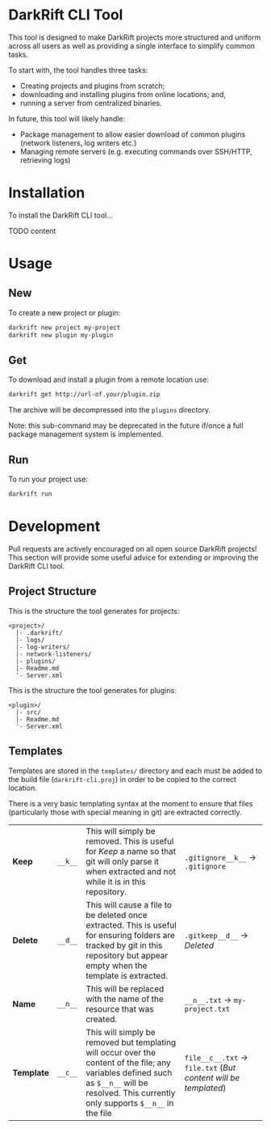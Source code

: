 # DarkRift CLI Tool
This tool is designed to make DarkRift projects more structured and uniform across all users as well as providing a single interface to simplify common tasks.

To start with, the tool handles three tasks:
- Creating projects and plugins from scratch;
- downloading and installing plugins from online locations; and,
- running a server from centralized binaries.

In future, this tool will likely handle:
- Package management to allow easier download of common plugins (network listeners, log writers etc.)
- Managing remote servers (e.g. executing commands over SSH/HTTP, retrieving logs)

# Installation
To install the DarkRift CLI tool...

TODO content

# Usage
## New
To create a new project or plugin:
```bash
darkrift new project my-project
darkrift new plugin my-plugin
```

## Get
To download and install a plugin from a remote location use:
```bash
darkrift get http://url-of.your/plugin.zip
```
The archive will be decompressed into the `plugins` directory.

Note: this sub-command may be deprecated in the future if/once a  full package management system is implemented.

## Run
To run your project use:
```bash
darkrift run
```

# Development
Pull requests are actively encouraged on all open source DarkRift projects! This section will provide some useful advice for extending or improving the DarkRift CLI tool.

## Project Structure
This is the structure the tool generates for projects:
```
<project>/
  |- .darkrift/
  |- logs/
  |- log-writers/
  |- network-listeners/
  |- plugins/
  |- Readme.md
  '- Server.xml
```

This is the structure the tool generates for plugins:
```
<plugin>/
  |- src/
  |- Readme.md
  '- Server.xml
```

## Templates
Templates are stored in the `templates/` directory and each must be added to the build file (`darkrift-cli.proj`) in order to be copied to the correct location.

There is a very basic templating syntax at the moment to ensure that files (particularly those with special meaning in git) are extracted correctly.

| | | | |
|-|-|-|-|
| **Keep** | `__k__` | This will simply be removed. This is useful for *Keep* a name so that git will only parse it when extracted and not while it is in this repository. | `.gitignore__k__` -> `.gitignore` |
| **Delete** | `__d__` | This will cause a file to be deleted once extracted. This is useful for ensuring folders are tracked by git in this repository but appear empty when the template is extracted. | `.gitkeep__d__` -> *Deleted* |
| **Name** | `__n__` | This will be replaced with the name of the resource that was created. | `__n__.txt` -> `my-project.txt` |
| **Template** | `__c__` | This will simply be removed but templating will occur over the content of the file; any variables defined such as `$__n__` will be resolved. This currently only supports `$__n__` in the file | `file__c__.txt` -> `file.txt` (*But content will be templated*) |
